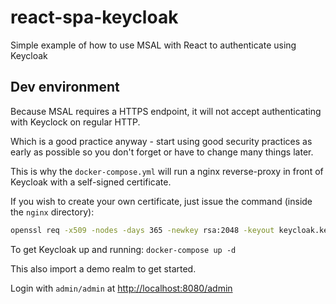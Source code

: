 # react-spa-keycloak

Simple example of how to use MSAL with React to authenticate using Keycloak

## Dev environment

Because MSAL requires a HTTPS endpoint, it will not accept authenticating with Keyclock on regular HTTP.

Which is a good practice anyway - start using good security practices as early as possible so you don't forget or have to change many things later.

This is why the `docker-compose.yml` will run a nginx reverse-proxy in front of Keycloak with a self-signed certificate.

If you wish to create your own certificate, just issue the command (inside the `nginx` directory):

```bash
openssl req -x509 -nodes -days 365 -newkey rsa:2048 -keyout keycloak.key -out keycloak.crt -config keycloak-cert.conf -passin pass:YourStrongPassword
```

To get Keycloak up and running: `docker-compose up -d`

This also import a demo realm to get started.

Login with `admin/admin` at <http://localhost:8080/admin>
